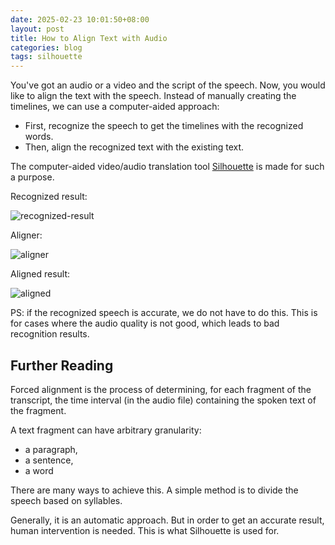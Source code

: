 ```yaml
---
date: 2025-02-23 10:01:50+08:00
layout: post
title: How to Align Text with Audio
categories: blog
tags: silhouette
---
```



You've got an audio or a video and the script of the speech. Now, you would like to align the text with the speech. Instead of manually creating the timelines, we can use a computer-aided approach:

* First, recognize the speech to get the timelines with the recognized words. 
* Then, align the recognized text with the existing text.


The computer-aided video/audio translation tool [Silhouette](/silhouette/) is made for such a purpose.


Recognized result:

![recognized-result](/album/silhouette/recognized-result.jpg)


Aligner:

![aligner](/album/silhouette/aligner.jpg)

Aligned result:

![aligned](/album/silhouette/aligned.jpg)

PS: if the recognized speech is accurate, we do not have to do this. This is for cases where the audio quality is not good, which leads to bad recognition results.



## Further Reading

Forced alignment is the process of determining, for each fragment of the transcript, the time interval (in the audio file) containing the spoken text of the fragment.

A text fragment can have arbitrary granularity:

* a paragraph,
* a sentence,
* a word

There are many ways to achieve this. A simple method is to divide the speech based on syllables.

Generally, it is an automatic approach. But in order to get an accurate result, human intervention is needed. This is what Silhouette is used for.

